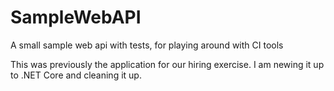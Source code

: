 # SampleWebAPI
A small sample web api with tests, for playing around with CI tools

This was previously the application for our hiring exercise. I am newing it up to .NET Core and cleaning it up.